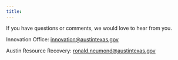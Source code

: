 ```yaml
---
title:
---
```


If you have questions or comments, we would love to hear from you.

Innovation Office: [innovation@austintexas.gov](mailto:innovation@austintexas.gov)

Austin Resource Recovery: [ronald.neumond@austintexas.gov](mailto:ronald.neumond@austintexas.gov)
